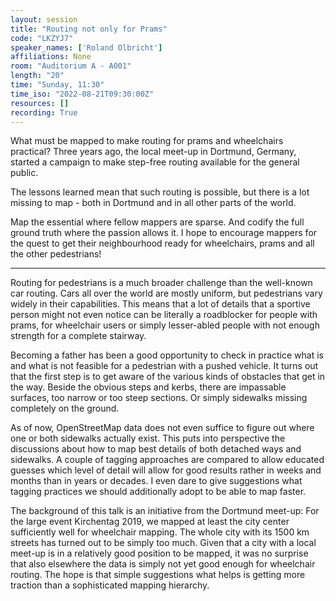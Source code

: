 ```yaml
---
layout: session
title: "Routing not only for Prams"
code: "LKZYJ7"
speaker_names: ['Roland Olbricht']
affiliations: None
room: "Auditorium A - A001"
length: "20"
time: "Sunday, 11:30"
time_iso: "2022-08-21T09:30:00Z"
resources: []
recording: True
---
```


What must be mapped to make routing for prams and wheelchairs practical? Three years ago, the local meet-up in Dortmund, Germany, started a campaign to make step-free routing available for the general public.

The lessons learned mean that such routing is possible, but there is a lot missing to map - both in Dortmund and in all other parts of the world.

Map the essential where fellow mappers are sparse. And codify the full ground truth where the passion allows it. I hope to encourage mappers for the quest to get their neighbourhood ready for wheelchairs, prams and all the other pedestrians!

<hr>

Routing for pedestrians is a much broader challenge than the well-known car routing.
Cars all over the world are mostly uniform, but pedestrians vary widely in their capabilities.
This means that a lot of details that a sportive person might not even notice can be literally a roadblocker for people with prams, for wheelchair users or simply lesser-abled people with not enough strength for a complete stairway.

Becoming a father has been a good opportunity to check in practice what is and what is not feasible for a pedestrian with a pushed vehicle. It turns out that the first step is to get aware of the various kinds of obstacles that get in the way. Beside the obvious steps and kerbs, there are impassable surfaces, too narrow or too steep sections. Or simply sidewalks missing completely on the ground.

As of now, OpenStreetMap data does not even suffice to figure out where one or both sidewalks actually exist. This puts into perspective the discussions about how to map best details of both detached ways and sidewalks. A couple of tagging approaches are compared to allow educated guesses which level of detail will allow for good results rather in weeks and months than in years or decades. I even dare to give suggestions what tagging practices we should additionally adopt to be able to map faster.

The background of this talk is an initiative from the Dortmund meet-up: For the large event Kirchentag 2019, we mapped at least the city center sufficiently well for wheelchair mapping. The whole city with its 1500 km streets has turned out to be simply too much. Given that a city with a local meet-up is in a relatively good position to be mapped, it was no surprise that also elsewhere the data is simply not yet good enough for wheelchair routing. The hope is that simple suggestions what helps is getting more traction than a sophisticated mapping hierarchy.

